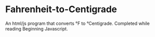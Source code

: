 # Fahrenheit-to-Centigrade
An html/js program that converts °F to °Centigrade. Completed while reading Beginning Javascript.
